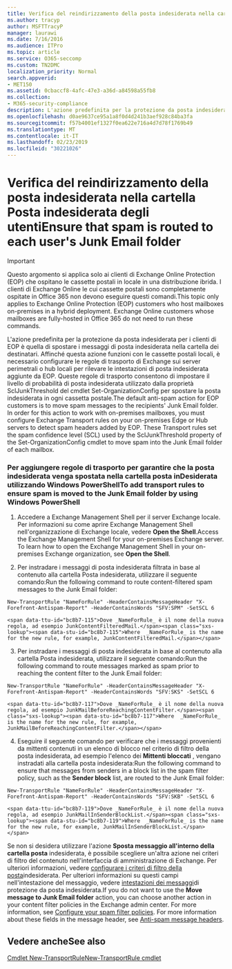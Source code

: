 ```yaml
---
title: Verifica del reindirizzamento della posta indesiderata nella cartella Posta indesiderata degli utenti
ms.author: tracyp
author: MSFTTracyP
manager: laurawi
ms.date: 7/16/2016
ms.audience: ITPro
ms.topic: article
ms.service: O365-seccomp
ms.custom: TN2DMC
localization_priority: Normal
search.appverid:
- MET150
ms.assetid: 0cbaccf8-4afc-47e3-a36d-a84598a55fb8
ms.collection:
- M365-security-compliance
description: L'azione predefinita per la protezione da posta indesiderata per i clienti di EOP è quella di spostare i messaggi di posta indesiderata nella cartella dei destinatari. Affinché questa azione funzioni con le cassette postali locali, è necessario configurare le regole di trasporto di Exchange sui server perimetrali o hub locali per rilevare le intestazioni di posta indesiderata aggiunte da EOP. Queste regole di trasporto consentono di impostare il livello di probabilità di posta indesiderata utilizzato dalla proprietà SclJunkThreshold del cmdlet Set-OrganizationConfig per spostare la posta indesiderata in ogni cassetta postale.
ms.openlocfilehash: d0ae9637ce95a1a8f0d4d241b3aef928c84ba3fa
ms.sourcegitcommit: f57b4001ef1327f0ea622e716a4d7d78f1769b49
ms.translationtype: MT
ms.contentlocale: it-IT
ms.lasthandoff: 02/23/2019
ms.locfileid: "30221026"
---
```

# <a name="ensure-that-spam-is-routed-to-each-users-junk-email-folder"></a><span data-ttu-id="bc8b7-105">Verifica del reindirizzamento della posta indesiderata nella cartella Posta indesiderata degli utenti</span><span class="sxs-lookup"><span data-stu-id="bc8b7-105">Ensure that spam is routed to each user's Junk Email folder</span></span>

> [!IMPORTANT]
> <span data-ttu-id="bc8b7-p102">Questo argomento si applica solo ai clienti di Exchange Online Protection (EOP) che ospitano le cassette postali in locale in una distribuzione ibrida. I clienti di Exchange Online le cui cassette postali sono completamente ospitate in Office 365 non devono eseguire questi comandi.</span><span class="sxs-lookup"><span data-stu-id="bc8b7-p102">This topic only applies to Exchange Online Protection (EOP) customers who host mailboxes on-premises in a hybrid deployment. Exchange Online customers whose mailboxes are fully-hosted in Office 365 do not need to run these commands.</span></span> 
  
<span data-ttu-id="bc8b7-p103">L'azione predefinita per la protezione da posta indesiderata per i clienti di EOP è quella di spostare i messaggi di posta indesiderata nella cartella dei destinatari. Affinché questa azione funzioni con le cassette postali locali, è necessario configurare le regole di trasporto di Exchange sui server perimetrali o hub locali per rilevare le intestazioni di posta indesiderata aggiunte da EOP. Queste regole di trasporto consentono di impostare il livello di probabilità di posta indesiderata utilizzato dalla proprietà SclJunkThreshold del cmdlet Set-OrganizationConfig per spostare la posta indesiderata in ogni cassetta postale.</span><span class="sxs-lookup"><span data-stu-id="bc8b7-p103">The default anti-spam action for EOP customers is to move spam messages to the recipients' Junk Email folder. In order for this action to work with on-premises mailboxes, you must configure Exchange Transport rules on your on-premises Edge or Hub servers to detect spam headers added by EOP. These Transport rules set the spam confidence level (SCL) used by the SclJunkThreshold property of the Set-OrganizationConfig cmdlet to move spam into the Junk Email folder of each mailbox.</span></span> 
  
### <a name="to-add-transport-rules-to-ensure-spam-is-moved-to-the-junk-email-folder-by-using-windows-powershell"></a><span data-ttu-id="bc8b7-111">Per aggiungere regole di trasporto per garantire che la posta indesiderata venga spostata nella cartella posta inDesiderata utilizzando Windows PowerShell</span><span class="sxs-lookup"><span data-stu-id="bc8b7-111">To add transport rules to ensure spam is moved to the Junk Email folder by using Windows PowerShell</span></span>

1. <span data-ttu-id="bc8b7-p104">Accedere a Exchange Management Shell per il server Exchange locale. Per informazioni su come aprire Exchange Management Shell nell'organizzazione di Exchange locale, vedere **Open the Shell**.</span><span class="sxs-lookup"><span data-stu-id="bc8b7-p104">Access the Exchange Management Shell for your on-premises Exchange server. To learn how to open the Exchange Management Shell in your on-premises Exchange organization, see **Open the Shell**.</span></span>
    
2. <span data-ttu-id="bc8b7-114">Per instradare i messaggi di posta indesiderata filtrata in base al contenuto alla cartella Posta indesiderata, utilizzare il seguente comando:</span><span class="sxs-lookup"><span data-stu-id="bc8b7-114">Run the following command to route content-filtered spam messages to the Junk Email folder:</span></span>
    
  ```
  New-TransportRule "NameForRule" -HeaderContainsMessageHeader "X-Forefront-Antispam-Report" -HeaderContainsWords "SFV:SPM" -SetSCL 6
  ```

    <span data-ttu-id="bc8b7-115">Dove _NameForRule_ è il nome della nuova regola, ad esempio JunkContentFilteredMail.</span><span class="sxs-lookup"><span data-stu-id="bc8b7-115">Where  _NameForRule_ is the name for the new rule, for example, JunkContentFilteredMail.</span></span> 
    
3. <span data-ttu-id="bc8b7-116">Per instradare i messaggi di posta indesiderata in base al contenuto alla cartella Posta indesiderata, utilizzare il seguente comando:</span><span class="sxs-lookup"><span data-stu-id="bc8b7-116">Run the following command to route messages marked as spam prior to reaching the content filter to the Junk Email folder:</span></span>
    
  ```
  New-TransportRule "NameForRule" -HeaderContainsMessageHeader "X-Forefront-Antispam-Report" -HeaderContainsWords "SFV:SKS" -SetSCL 6
  ```

    <span data-ttu-id="bc8b7-117">Dove _NameForRule_ è il nome della nuova regola, ad esempio JunkMailBeforeReachingContentFilter.</span><span class="sxs-lookup"><span data-stu-id="bc8b7-117">Where  _NameForRule_ is the name for the new rule, for example, JunkMailBeforeReachingContentFilter.</span></span> 
    
4. <span data-ttu-id="bc8b7-118">Eseguire il seguente comando per verificare che i messaggi provenienti da mittenti contenuti in un elenco di blocco nel criterio di filtro della posta indesiderata, ad esempio l'elenco dei **Mittenti bloccati** , vengano instradati alla cartella posta indesiderata:</span><span class="sxs-lookup"><span data-stu-id="bc8b7-118">Run the following command to ensure that messages from senders in a block list in the spam filter policy, such as the **Sender block** list, are routed to the Junk Email folder:</span></span> 
    
  ```
  New-TransportRule "NameForRule" -HeaderContainsMessageHeader "X-Forefront-Antispam-Report" -HeaderContainsWords "SFV:SKB" -SetSCL 6
  ```

    <span data-ttu-id="bc8b7-119">Dove _NameForRule_ è il nome della nuova regola, ad esempio JunkMailInSenderBlockList.</span><span class="sxs-lookup"><span data-stu-id="bc8b7-119">Where  _NameForRule_ is the name for the new rule, for example, JunkMailInSenderBlockList.</span></span> 
    
<span data-ttu-id="bc8b7-p105">Se non si desidera utilizzare l'azione **Sposta messaggio all'interno della cartella posta** indesiderata, è possibile scegliere un'altra azione nei criteri di filtro del contenuto nell'interfaccia di amministrazione di Exchange. Per ulteriori informazioni, vedere [configurare i criteri di filtro della posta](configure-your-spam-filter-policies.md)indesiderata. Per ulteriori informazioni su questi campi nell'intestazione del messaggio, vedere [intestazioni dei messaggi](anti-spam-message-headers.md)di protezione da posta indesiderata.</span><span class="sxs-lookup"><span data-stu-id="bc8b7-p105">If you do not want to use the **Move message to Junk Email folder** action, you can choose another action in your content filter policies in the Exchange admin center. For more information, see [Configure your spam filter policies](configure-your-spam-filter-policies.md). For more information about these fields in the message header, see [Anti-spam message headers](anti-spam-message-headers.md).</span></span>
  
## <a name="see-also"></a><span data-ttu-id="bc8b7-123">Vedere anche</span><span class="sxs-lookup"><span data-stu-id="bc8b7-123">See also</span></span>

[<span data-ttu-id="bc8b7-124">Cmdlet New-TransportRule</span><span class="sxs-lookup"><span data-stu-id="bc8b7-124">New-TransportRule cmdlet</span></span>](https://technet.microsoft.com/library/bb125138%28v=exchg.160%29.aspx)

